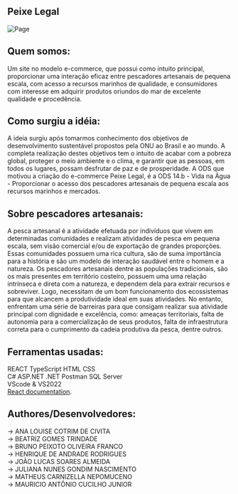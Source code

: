 ## Peixe Legal
![Page](https://media.discordapp.net/attachments/1001812118422695987/1018889271853187072/logo_PLegal.png?width=549&height=535)

## Quem somos:

Um site no modelo e-commerce, que possui como intuito principal, proporcionar uma interação eficaz entre pescadores artesanais de pequena escala, com acesso a recursos marinhos de qualidade, e consumidores com interesse em adquirir produtos oriundos do mar de excelente qualidade e procedência.

## Como surgiu a idéia:

A ideia surgiu após tomarmos conhecimento dos objetivos de desenvolvimento sustentável propostos pela ONU ao Brasil e ao mundo. A completa realização destes objetivos tem o intuito de acabar com a pobreza global, proteger o meio ambiente e o clima, e garantir que as pessoas, em todos os lugares, possam desfrutar de paz e de prosperidade.
A ODS que motivou a criação do e-commerce Peixe Legal, é a ODS 14.b - Vida na Água - Proporcionar o acesso dos pescadores artesanais de pequena escala aos recursos marinhos e mercados.

## Sobre pescadores artesanais:
A pesca artesanal é a atividade efetuada por indivíduos que vivem em determinadas comunidades e realizam atividades de pesca em pequena escala, sem visão comercial e/ou de exportação de grandes proporções.
Essas comunidades possuem uma rica cultura, são de suma importância para a história e são um modelo de interação saudável entre o homem e a natureza.
Os pescadores artesanais dentre as populações tradicionais, são os mais presentes em território costeiro, possuem uma uma relação intrínseca e direta com a natureza, e dependem dela para extrair recursos e sobreviver.
Logo, necessitam de um bom funcionamento dos ecossistemas para que alcancem a produtividade ideal em suas atividades.
No entanto, enfrentam uma série de barreiras para que consigam realizar sua atividade principal com dignidade e excelência, como: ameaças territoriais, falta de autonomia para a comercialização de seus produtos, falta de infraestrutura correta para o cumprimento da cadeia produtiva da pesca, dentre outros.

## Ferramentas usadas:
REACT  TypeScript  HTML  CSS  <br>
C#  ASP.NET  .NET  Postman  SQL Server <br>
VScode & VS2022 <br>
[React documentation](https://reactjs.org/).

## Authores/Desenvolvedores:

-> ANA LOUISE COTRIM DE CIVITA <br>
-> BEATRIZ GOMES TRINDADE <br>
-> BRUNO PEIXOTO OLIVEIRA FRANCO <br>
-> HENRIQUE DE ANDRADE RODRIGUES <br>
-> JOÃO LUCAS SOARES ALMEIDA <br>
-> JULIANA NUNES GONDIM NASCIMENTO <br>
-> MATHEUS CARNIZELLA NEPOMUCENO <br>
-> MAURICIO ANTÔNIO CUCILHO JUNIOR <br>

